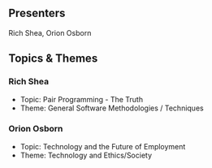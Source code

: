 ## Presenters

Rich Shea, Orion Osborn

## Topics & Themes

### Rich Shea

* Topic: Pair Programming - The Truth
* Theme: General Software Methodologies / Techniques

### Orion Osborn

* Topic: Technology and the Future of Employment
* Theme: Technology and Ethics/Society
